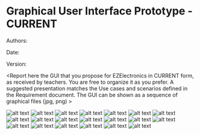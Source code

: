 # Graphical User Interface Prototype - CURRENT

Authors:

Date:

Version:

\<Report here the GUI that you propose for EZElectronics in CURRENT form, as received by teachers. You are free to organize it as you prefer. A suggested presentation matches the Use cases and scenarios defined in the Requirement document. The GUI can be shown as a sequence of graphical files (jpg, png) >

![alt text](<resources/GUI v1/Login Page Customer.png>)
![alt text](<resources/GUI v1/Register Page Customer.png>)
![alt text](<resources/GUI v1/Homepage Customer.png>)
![alt text](<resources/GUI v1/Profile Page Customer.png>) 
![alt text](<resources/GUI v1/Homepage Customer Aggiungi al carrello.png>)
![alt text](<resources/GUI v1/Cart History Page.png>)
![alt text](<resources/GUI v1/Cart Page Elimina carrello.png>)
![alt text](<resources/GUI v1/Cart Page.png>)
![alt text](<resources/GUI v1/Cart Page Rimuovi prodotto.png>) 
![alt text](<resources/GUI v1/Cart Page Checkout.png>) 
![alt text](<resources/GUI v1/Homepage Store Manager.png>)
![alt text](<resources/GUI v1/Homepage Store Manager Elimina prodotto.png>)
![alt text](<resources/GUI v1/Confirm Sales Page.png>)
![alt text](<resources/GUI v1/Confirm Sales Page Conferma vendita.png>) 
![alt text](<resources/GUI v1/Manage Users.png>) 
![alt text](<resources/GUI v1/Manage Users Elimina utente.png>) 
![alt text](<resources/GUI v1/New Arrival Page.png>) 
![alt text](<resources/GUI v1/New Arrival Page Conferma.png>) 
![alt text](<resources/GUI v1/New Product Page.png>) 
![alt text](<resources/GUI v1/New Product Page Conferma.png>) 

